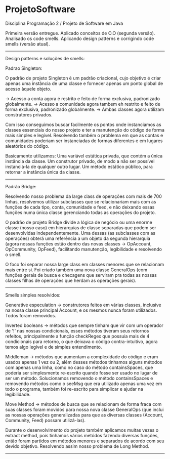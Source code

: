 # ProjetoSoftware
Disciplina Programação 2 / Projeto de Software em Java

Primeira versão entregue.
Aplicado conceitos de O.O (segunda versão). 
Analisado os code smells.
Aplicando design patterns e corrigindo code smells (versão atual).

----------------------------------

Design patterns e soluções de smells:

Padrao Singleton:

O padrão de projeto Singleton é um padrão criacional, cujo objetivo é criar apenas uma instância de uma classe e fornecer apenas um ponto global de acesso àquele objeto. 

-> Acesso a conta agora é restrito e feito de forma exclusiva, padronizado globalmente.
-> Acesso a comunidade agora tambem eh restrito e feito de forma exclusiva, padronizado globalmente.
-> Ambas classes agora utilizam construtores privados.

Com isso conseguimos buscar facilmente os pontos onde instanciamos as classes essenciais do nosso projeto e ter a manutenção do código de forma mais simples e legível. Resolvendo também o problema em que as contas e comunidades poderiam ser instanciadas de formas diferentes e em lugares aleatórios do código.

Basicamente utilizamos: 
Uma variável estática privada, que contém a única instância da classe.
Um construtor privado, de modo a não ser possível instanciá-la de qualquer outro lugar.
Um método estático público, para retornar a instância única da classe.

-----

Padrão Bridge:

Resolvendo nosso problema da large class de operações com mais de 700 linhas, resolvemos utilizar subclasses que se relacionariam mais com as funções de cada tipo, conta, comunidade e feed, e não deixando essas funções numa única classe gerenciando todas as operações do projeto.

O padrão de projeto Bridge divide a lógica de negócio ou uma enorme classe (nosso caso) em hierarquias de classe separadas que podem ser desenvolvidas independentemente. Uma dessas (as subclasses com as operações) obterá uma referência a um objeto da segunda hierarquia (agora nossas funções estão dentro das novas classes -> OpAccount, OpCommunity, OpFeed), facilitando manutenção, legibilidade e resolvendo o smell.

O foco foi separar nossa large class em classes menores que se relacionam mais entre si.
Foi criado também uma nova classe GeneralOps (com funções gerais de busca e checagens que serviram pra todas as nossas classes filhas de operações que herdam as operações gerais).

-----

Smells simples resolvidos: 

Generative especulation -> construtores feitos em várias classes, inclusive na nossa classe principal Account, e os mesmos nunca foram utilizados. Todos foram removidos.

Inverted booleans -> métodos que sempre tinham que vir com um operador de '!' nas nossas condicionais, esses métodos tiveram seus retornos refeitos, principalmente a função checkRegex que possuia mais de 4 condicionais para retorno, o que deixava o código contra-intuitivo, agora temos algo legível e de simples entendimento.

Middleman -> métodos que aumentam a complexidade do código e eram usados apenas 1 vez ou 2, além desses métodos tinhamos alguns métodos com apenas uma linha, como no caso do método containsSpaces, que poderia ser simplesmente re-escrito quando fosse ser usado no lugar de ser um método. Solucionamos removendo o método containsSpaces e removendo métodos como o seeMsg que era utilizado apenas uma vez em todo o programa, também foi re-escrito para simplicar e ajudar na legibilidade.

Move Method -> métodos de busca que se relacionam de forma fraca com suas classes foram movidos para nossa nova classe GeneralOps (que inclui as nossas operações generalizadas para que as diversas classes (Account, Community, Feed) possam utilizá-las).

Durante o desenvolvimento do projeto também aplicamos muitas vezes o extract method, pois tinhamos vários metódos fazendo diversas funções, então foram partidos em métodos menores e separados de acordo com seu devido objetivo. Resolvendo assim nosso problema de Long Method.

-----
